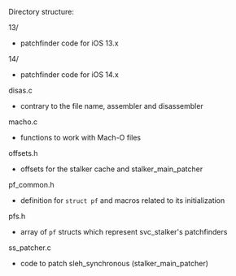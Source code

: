 Directory structure:

13/
- patchfinder code for iOS 13.x

14/
- patchfinder code for iOS 14.x

disas.c
- contrary to the file name, assembler and disassembler

macho.c
- functions to work with Mach-O files

offsets.h
- offsets for the stalker cache and stalker_main_patcher

pf_common.h
- definition for `struct pf` and macros related to its initialization

pfs.h
- array of `pf` structs which represent svc_stalker's patchfinders

ss_patcher.c
- code to patch sleh_synchronous (stalker_main_patcher)
